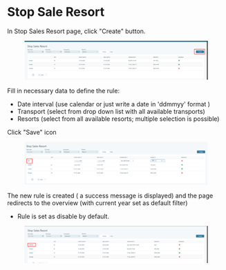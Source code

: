 # Stop Sale Resort

In Stop Sales Resort page, click "Create" button.

<figure><img src=".gitbook/assets/image (75).png" alt=""><figcaption></figcaption></figure>

Fill in necessary data to define the rule:

* Date interval (use calendar or just write a date in 'ddmmyy' format )
* Transport (select from drop down list with all available transports)
* Resorts (select from all available resorts; multiple selection is possible)

Click "Save" icon

<figure><img src=".gitbook/assets/image (76).png" alt=""><figcaption></figcaption></figure>

The new rule is created ( a success message is displayed) and the page redirects to the overview (with current year set as default filter)

* Rule is set as disable by default.&#x20;

<figure><img src=".gitbook/assets/image (77).png" alt=""><figcaption></figcaption></figure>
